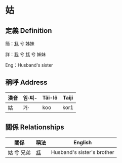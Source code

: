 # 姑
## 定義 Definition
簡：[尪](member17.md) 兮 姊妹

詳：[我](member1.md) 兮 [尪](member17.md) 兮 姊妹

Eng：Husband's sister

## 稱呼 Address

漢音 | 임·찌- | Tâi-lô | Taiji
--- | --- | --- | --- 
姑 | 거· | koo | kor1 


## 關係 Relationships

關係 | 稱法 | English
--- | --- | --- 
姑 兮 兄弟 | [尪](member17.md) | Husband's sister's brother
